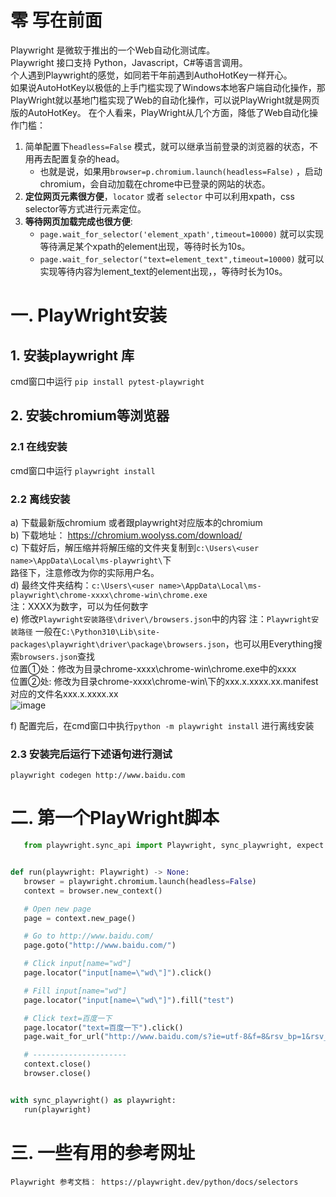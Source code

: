 # 零 写在前面
Playwright 是微软于推出的一个Web自动化测试库。  
Playwright 接口支持 Python，Javascript，C#等语言调用。  
个人遇到Playwright的感觉，如同若干年前遇到AuthoHotKey一样开心。  
如果说AutoHotKey以极低的上手门槛实现了Windows本地客户端自动化操作，那PlayWright就以基地门槛实现了Web的自动化操作，可以说PlayWright就是网页版的AutoHotKey。
在个人看来，PlayWright从几个方面，降低了Web自动化操作门槛：
1. 简单配置下`headless=False` 模式，就可以继承当前登录的浏览器的状态，不用再去配置复杂的head。
    - 也就是说，如果用`browser=p.chromium.launch(headless=False)` ，启动chromium，会自动加载在chrome中已登录的网站的状态。
2. **定位网页元素很方便**，`locator` 或者 `selector` 中可以利用xpath，css selector等方式进行元素定位。
3. **等待网页加载完成也很方便**:
    - `page.wait_for_selector('element_xpath',timeout=10000)` 就可以实现等待满足某个xpath的element出现，等待时长为10s。
    - `page.wait_for_selector("text=element_text",timeout=10000)`  就可以实现等待内容为lement_text的element出现，，等待时长为10s。


# 一. PlayWright安装
## 1. 安装playwright 库  
cmd窗口中运行 `pip install pytest-playwright`     
## 2. 安装chromium等浏览器  
### 2.1 在线安装  
cmd窗口中运行 `playwright install`  
### 2.2 离线安装 
a) 下载最新版chromium 或者跟playwright对应版本的chromium  
b) 下载地址： https://chromium.woolyss.com/download/    
c) 下载好后，解压缩并将解压缩的文件夹复制到`c:\Users\<user name>\AppData\Local\ms-playwright\`下    
       路径下，注意修改<user name>为你的实际用户名。   
d) 最终文件夹结构：`c:\Users\<user name>\AppData\Local\ms-playwright\chrome-xxxx\chrome-win\chrome.exe`    
       注：XXXX为数字，可以为任何数字    
e) 修改`Playwright安装路径\driver\/browsers.json`中的内容
      注：`Playwright安装路径` 一般在`C:\Python310\Lib\site-packages\playwright\driver\package\browsers.json`，也可以用Everything搜索`browsers.json`查找  
      位置①处：修改为目录chrome-xxxx\chrome-win\chrome.exe中的xxxx  
      位置②处: 修改为目录chrome-xxxx\chrome-win\下的xxx.x.xxxx.xx.manifest对应的文件名xxx.x.xxxx.xx  
    ![image](https://user-images.githubusercontent.com/3627812/193300470-29899a36-6590-4312-b3cf-9acb5e95a475.png)  

f)  配置完后，在cmd窗口中执行`python -m playwright install` 进行离线安装    
    
### 2.3 安装完后运行下述语句进行测试
`playwright codegen http://www.baidu.com`
# 二. 第一个PlayWright脚本
 ``` python
    from playwright.sync_api import Playwright, sync_playwright, expect


def run(playwright: Playwright) -> None:
    browser = playwright.chromium.launch(headless=False)
    context = browser.new_context()

    # Open new page
    page = context.new_page()

    # Go to http://www.baidu.com/
    page.goto("http://www.baidu.com/")

    # Click input[name="wd"]
    page.locator("input[name=\"wd\"]").click()

    # Fill input[name="wd"]
    page.locator("input[name=\"wd\"]").fill("test")

    # Click text=百度一下
    page.locator("text=百度一下").click()
    page.wait_for_url("http://www.baidu.com/s?ie=utf-8&f=8&rsv_bp=1&rsv_idx=1&tn=baidu&wd=test")

    # ---------------------
    context.close()
    browser.close()


with sync_playwright() as playwright:
    run(playwright)
```
# 三. 一些有用的参考网址  
    
    Playwright 参考文档： https://playwright.dev/python/docs/selectors
